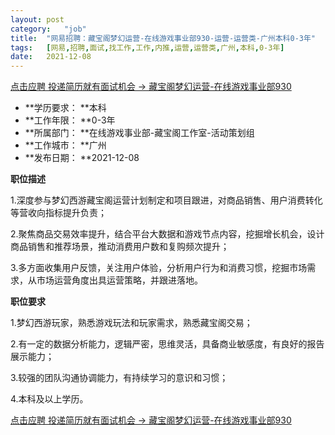 ```yaml
---
layout:	post
category:	"job"
title:	"网易招聘：藏宝阁梦幻运营-在线游戏事业部930-运营-运营类-广州本科0-3年"
tags:	[网易,招聘,面试,找工作,工作,内推,运营,运营类,广州,本科,0-3年]
date:	2021-12-08
---
```


[点击应聘 投递简历就有面试机会 ->  藏宝阁梦幻运营-在线游戏事业部930](http://mobile.bole.netease.com/bole/boleDetail?id=34004&employeeId=346f03c3cda5f04c&key=all)



- **学历要求： **本科
- **工作年限： **0-3年
- **所属部门： **在线游戏事业部-藏宝阁工作室-活动策划组
- **工作城市： **广州
- **发布日期： **2021-12-08



**职位描述**

1.深度参与梦幻西游藏宝阁运营计划制定和项目跟进，对商品销售、用户消费转化等营收向指标提升负责；

2.聚焦商品交易效率提升，结合平台大数据和游戏节点内容，挖掘增长机会，设计商品销售和推荐场景，推动消费用户数和复购频次提升；

3.多方面收集用户反馈，关注用户体验，分析用户行为和消费习惯，挖掘市场需求，从市场运营角度出具运营策略，并跟进落地。





**职位要求**

1.梦幻西游玩家，熟悉游戏玩法和玩家需求，熟悉藏宝阁交易；

2.有一定的数据分析能力，逻辑严密，思维灵活，具备商业敏感度，有良好的报告展示能力；

3.较强的团队沟通协调能力，有持续学习的意识和习惯；

4.本科及以上学历。



[点击应聘 投递简历就有面试机会 ->  藏宝阁梦幻运营-在线游戏事业部930](http://mobile.bole.netease.com/bole/boleDetail?id=34004&employeeId=346f03c3cda5f04c&key=all)